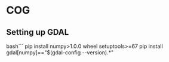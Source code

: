 # COG

## Setting up GDAL 
bash```
pip install numpy>1.0.0 wheel setuptools>=67
pip install gdal[numpy]=="$(gdal-config --version).*"
```

